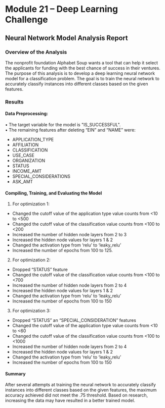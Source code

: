 # Module 21 – Deep Learning Challenge

## Neural Network Model Analysis Report
### Overview of the Analysis
The nonprofit foundation Alphabet Soup wants a tool that can help it select the applicants for funding with the best chance of success in their ventures. The purpose of this analysis is to develop a deep learning neural network model for a classification problem. The goal is to train the neural network to accurately classify instances into different classes based on the given features.

### Results 
#### Data Preprocessing:
• The target variable for the model is "IS_SUCCESSFUL".<br/>
•	The remaining features after deleting “EIN” and “NAME” were:
-	 APPLICATION_TYPE
-	 AFFILIATION
-	 CLASSIFICATION
-	 USE_CASE
-	 ORGANIZATION
-	 STATUS
-	 INCOME_AMT
-	 SPECIAL_CONSIDERATIONS
-	 ASK_AMT<br/>

#### Compiling, Training, and Evaluating the Model
1.	For optimization 1:
 -  Changed the cutoff value of the application type value counts from <10 to <500
 -	Changed the cutoff value of the classification value counts from <100 to <200
 -	Increased the number of hidden node layers from 2 to 3
 -	Increased the hidden node values for layers 1 & 2
 -	Changed the activation type from ‘relu’ to ‘leaky_relu’
 -	Increased the number of epochs from 100 to 125.
2.	For optimization 2:
-	Dropped “STATUS” feature
-	Changed the cutoff value of the classification value counts from <100 to <700
-	Increased the number of hidden node layers from 2 to 4
-	Increased the hidden node values for layers 1 & 2
-	Changed the activation type from ‘relu’ to ‘leaky_relu’
-	Increased the number of epochs from 100 to 150
3.	For optimization 3:
-	Dropped “STATUS” an “SPECIAL_CONSIDERATION” features
-	Changed the cutoff value of the application type value counts from <10 to <60
-	Changed the cutoff value of the classification value counts from <100 to <1000
-	Increased the number of hidden node layers from 2 to 4
-	Increased the hidden node values for layers 1 & 2
-	Changed the activation type from ‘relu’ to ‘leaky_relu’
-	Increased the number of epochs from 100 to 150
#### Summary
After several attempts at training the neural network to accurately classify instances into different classes based on the given features, the maximum accuracy achieved did not meet the .75 threshold. Based on research, increasing the data may have resulted in a better trained model. 

